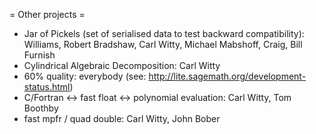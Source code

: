 = Other projects =
 * Jar of Pickels (set of serialised data to test backward compatibility): Williams, Robert Bradshaw, Carl Witty, Michael Mabshoff, Craig, Bill Furnish
 * Cylindrical Algebraic Decomposition: Carl Witty
 * 60% quality: everybody (see: http://lite.sagemath.org/development-status.html)
 * C/Fortran <-> fast float <-> polynomial evaluation: Carl Witty, Tom Boothby
 * fast mpfr / quad double: Carl Witty, John Bober
